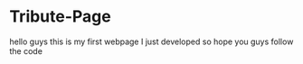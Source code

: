 # Tribute-Page
hello guys 
this is my first webpage I just developed so hope you guys follow the code
